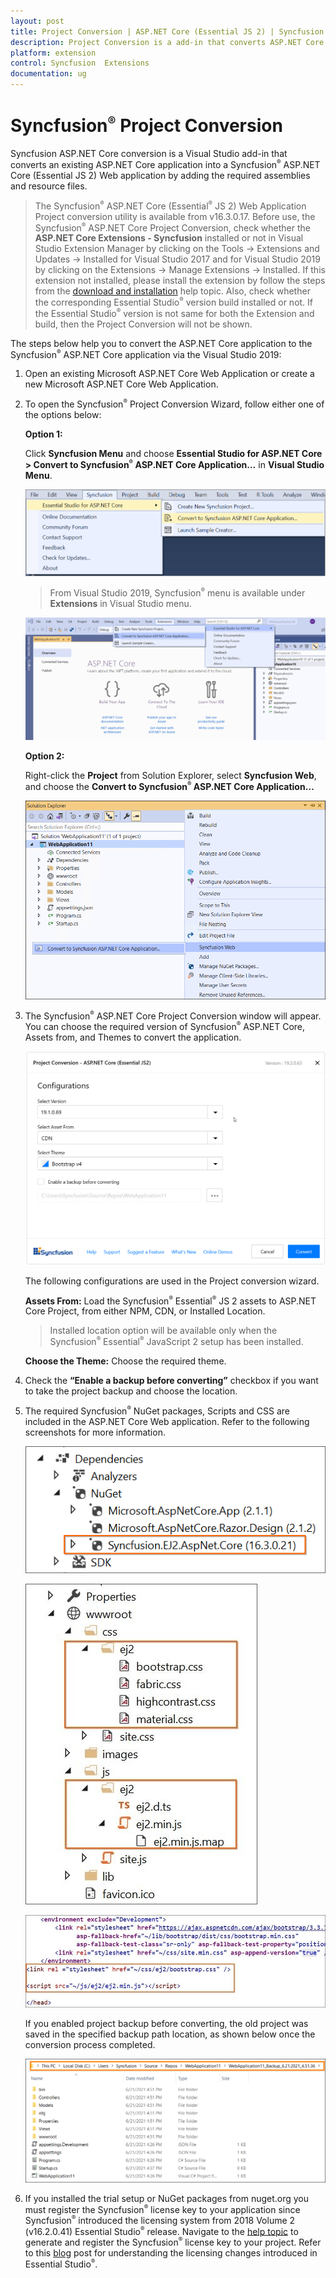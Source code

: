 ```yaml
---
layout: post
title: Project Conversion | ASP.NET Core (Essential JS 2) | Syncfusion
description: Project Conversion is a add-in that converts ASP.NET Core application into a Syncfusion  ASP.NET Core application by adding required Essential JS 2 components
platform: extension
control: Syncfusion  Extensions
documentation: ug
---
```


# Syncfusion<sup style="font-size:70%">&reg;</sup>  Project Conversion

Syncfusion ASP.NET Core conversion is a Visual Studio add-in that converts an existing ASP.NET Core application into a Syncfusion<sup style="font-size:70%">&reg;</sup>  ASP.NET Core (Essential JS 2) Web application by adding the required assemblies and resource files.

> The Syncfusion<sup style="font-size:70%">&reg;</sup>  ASP.NET Core (Essential<sup style="font-size:70%">&reg;</sup> JS 2) Web Application Project conversion utility is available from v16.3.0.17. Before use, the Syncfusion<sup style="font-size:70%">&reg;</sup>  ASP.NET Core Project Conversion, check whether the **ASP.NET Core Extensions - Syncfusion** installed or not in Visual Studio Extension Manager by clicking on the Tools -> Extensions and Updates -> Installed for Visual Studio 2017 and for Visual Studio 2019 by clicking on the Extensions -> Manage Extensions -> Installed. If this extension not installed, please install the extension by follow the steps from the [download and installation](https://ej2.syncfusion.com/aspnetcore/documentation/visual-studio-integration/download-and-installation) help topic. Also, check whether the corresponding Essential Studio<sup style="font-size:70%">&reg;</sup>  version build installed or not. If the Essential Studio<sup style="font-size:70%">&reg;</sup>  version is not same for both the Extension and build, then the Project Conversion will not be shown.

The steps below help you to convert the ASP.NET Core application to the Syncfusion<sup style="font-size:70%">&reg;</sup>  ASP.NET Core application via the Visual Studio 2019:

1. Open an existing Microsoft ASP.NET Core Web Application or create a new Microsoft ASP.NET Core Web Application.

2. To open the Syncfusion<sup style="font-size:70%">&reg;</sup>  Project Conversion Wizard, follow either one of the options below:

    **Option 1:**

    Click **Syncfusion Menu** and choose **Essential Studio for ASP.NET Core > Convert to Syncfusion<sup style="font-size:70%">&reg;</sup>  ASP.NET Core Application…** in **Visual Studio Menu**.

    ![convert project](images/convert-new-app.png)

    > From Visual Studio 2019, Syncfusion<sup style="font-size:70%">&reg;</sup>  menu is available under **Extensions** in Visual Studio menu.

    ![convert project](images/convert-new-app-2019.png)

    **Option 2:**

    Right-click the **Project** from Solution Explorer, select **Syncfusion Web**, and choose the **Convert to Syncfusion<sup style="font-size:70%">&reg;</sup>  ASP.NET Core Application…**

    ![convert to syncfusion](images/convert-to-syncfusion-ASpnet-core.png)

3. The Syncfusion<sup style="font-size:70%">&reg;</sup>  ASP.NET Core Project Conversion window will appear. You can choose the required version of Syncfusion<sup style="font-size:70%">&reg;</sup>  ASP.NET Core, Assets from, and Themes to convert the application.

    ![project conversion wizard](images/project-conversion-wizard.png)

    The following configurations are used in the Project conversion wizard.

    **Assets From:** Load the Syncfusion<sup style="font-size:70%">&reg;</sup>  Essential<sup style="font-size:70%">&reg;</sup> JS 2 assets to ASP.NET Core Project, from either NPM, CDN, or Installed Location.

    > Installed location option will be available only when the Syncfusion<sup style="font-size:70%">&reg;</sup>  Essential<sup style="font-size:70%">&reg;</sup> JavaScript 2 setup has been installed.

    **Choose the Theme:** Choose the required theme.

4. Check the **“Enable a backup before converting”** checkbox if you want to take the project backup and choose the location.

5. The required Syncfusion<sup style="font-size:70%">&reg;</sup>  NuGet packages, Scripts and CSS are included in the ASP.NET Core Web application. Refer to the following screenshots for more information.

    ![dependencies](images/dependencies.png)

    ![project structure](images/project-structure.png)

    ![css-reference](images/css-reference.png)

    If you enabled project backup before converting, the old project was saved in the specified backup path location, as shown below once the conversion process completed.

    ![BackupLocation](images/BackupLocation.png)

6. If you installed the trial setup or NuGet packages from nuget.org you must register the Syncfusion<sup style="font-size:70%">&reg;</sup>  license key to your application since Syncfusion<sup style="font-size:70%">&reg;</sup>  introduced the licensing system from 2018 Volume 2 (v16.2.0.41) Essential Studio<sup style="font-size:70%">&reg;</sup>  release. Navigate to the [help topic](https://help.syncfusion.com/common/essential-studio/licensing/overview#how-to-generate-syncfusion-license-key) to generate and register the Syncfusion<sup style="font-size:70%">&reg;</sup>  license key to your project. Refer to this [blog](https://www.syncfusion.com/blogs/post/whats-new-in-2018-volume-2.aspx) post for understanding the licensing changes introduced in Essential Studio<sup style="font-size:70%">&reg;</sup>.